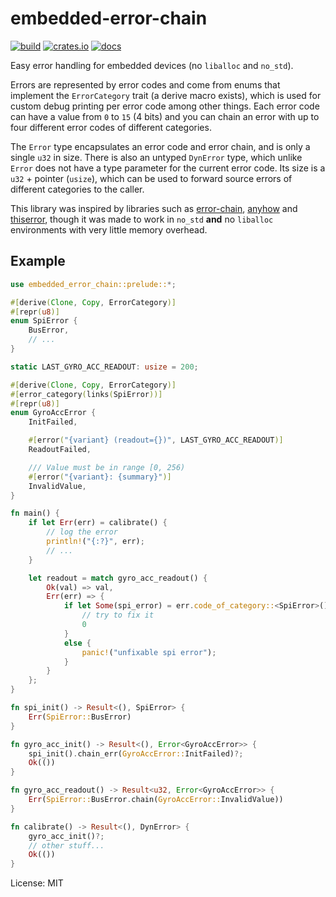 # embedded-error-chain

[![build](https://github.com/N3xed/embedded-error-chain/workflows/CI/badge.svg)](https://github.com/N3xed/embedded-error-chain/actions)
[![crates.io](https://img.shields.io/crates/v/embedded-error-chain.svg)](https://crates.io/crates/embedded-error-chain)
[![docs](https://docs.rs/embedded-error-chain/badge.svg)](https://docs.rs/embedded-error-chain/)

Easy error handling for embedded devices (no `liballoc` and `no_std`).

Errors are represented by error codes and come from enums that implement the
`ErrorCategory` trait (a derive macro exists), which is used for custom debug
printing per error code among other things. Each error code can have a value from `0`
to `15` (4 bits) and you can chain an error with up to four different error codes of
different categories.

The `Error` type encapsulates an error code and error chain, and is only a single
`u32` in size. There is also an untyped `DynError` type, which unlike `Error`
does not have a type parameter for the current error code. Its size is a `u32` +
pointer (`usize`), which can be used to forward source errors of different categories
to the caller.

This library was inspired by libraries such as
[error-chain](https://crates.io/crates/error-chain),
[anyhow](https://crates.io/crates/anyhow) and
[thiserror](https://crates.io/crates/thiserror), though it was made to work in `no_std`
**and** no `liballoc` environments with very little memory overhead.

## Example
```rust
use embedded_error_chain::prelude::*;

#[derive(Clone, Copy, ErrorCategory)]
#[repr(u8)]
enum SpiError {
    BusError,
    // ...
}

static LAST_GYRO_ACC_READOUT: usize = 200;

#[derive(Clone, Copy, ErrorCategory)]
#[error_category(links(SpiError))]
#[repr(u8)]
enum GyroAccError {
    InitFailed,

    #[error("{variant} (readout={})", LAST_GYRO_ACC_READOUT)]
    ReadoutFailed,

    /// Value must be in range [0, 256)
    #[error("{variant}: {summary}")]
    InvalidValue,
}

fn main() {
    if let Err(err) = calibrate() {
        // log the error
        println!("{:?}", err);
        // ...
    }

    let readout = match gyro_acc_readout() {
        Ok(val) => val,
        Err(err) => {
            if let Some(spi_error) = err.code_of_category::<SpiError>() {
                // try to fix it
                0
            }
            else {
                panic!("unfixable spi error");
            }
        }
    };
}

fn spi_init() -> Result<(), SpiError> {
    Err(SpiError::BusError)
}

fn gyro_acc_init() -> Result<(), Error<GyroAccError>> {
    spi_init().chain_err(GyroAccError::InitFailed)?;
    Ok(())
}

fn gyro_acc_readout() -> Result<u32, Error<GyroAccError>> {
    Err(SpiError::BusError.chain(GyroAccError::InvalidValue))
}

fn calibrate() -> Result<(), DynError> {
    gyro_acc_init()?;
    // other stuff...
    Ok(())
}
```

License: MIT
